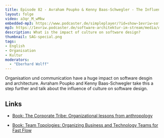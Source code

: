 ```yaml
---
title: Episode 82 - Avraham Poupko & Kenny Baas-Schwegler - The Influence of Culture on Software Design
layout: folge
video: a3qr_M_wMkw
embedded-mp3: https://www.podcaster.de/simpleplayer/?id=show~1evriw~software-architektur-im-stream~pod-d659fe2c51726149120b47c166&v=1634663608
mp3: https://1evriw.podcaster.de/software-architektur-im-stream/media/AvrahamPoupkoKennyBaas-SchweglerTheInfluenceOfCultureOnSoftwareDesign.mp3
description: What is the impact of culture on software design? 
thumbnail: SAG-special.png
tags:
- English
- Organisation
- Kultur
moderators:
  - "Eberhard Wolff"
---
```


Organisation und communication have a huge impact on software desgin
and architecture. Avraham Poupko and Kenny Baas-Schwegler take this a
step further and talk about the influence of culture on software
design.

## Links

* [Book: The Corporate Tribe: Organizational lessons from anthropology](https://amzn.to/3p1bOFr)

* [Book: Team Topologies: Organizing Business and Technology Teams for
  Fast Flow](https://amzn.to/2YPnqjV)

